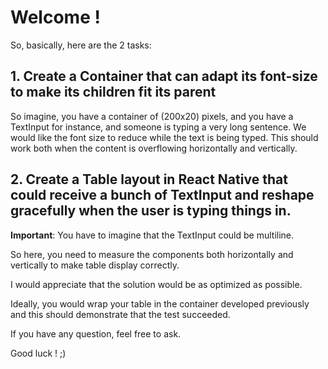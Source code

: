 # Welcome !

So, basically, here are the 2 tasks:

## 1. Create a Container that can adapt its font-size to make its children fit its parent

So imagine, you have a container of (200x20) pixels, and you have a TextInput for instance, and someone is typing a very long sentence. We would like the font size to reduce while the text is being typed. This should work both when the content is overflowing horizontally and vertically.

## 2. Create a Table layout in React Native that could receive a bunch of TextInput and reshape gracefully when the user is typing things in.

**Important**: You have to imagine that the TextInput could be multiline.

So here, you need to measure the components both horizontally and vertically to make table display correctly.

I would appreciate that the solution would be as optimized as possible.

Ideally, you would wrap your table in the container developed previously and this should demonstrate that the test succeeded.


If you have any question, feel free to ask.

Good luck ! ;)